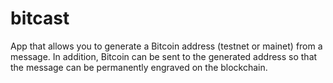 # bitcast
App that allows you to generate a Bitcoin address (testnet or mainet) from a message. In addition, Bitcoin can be sent to the generated address so that the message can be permanently engraved on the blockchain.
